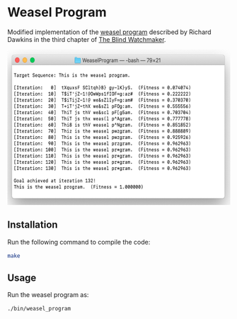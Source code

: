 # Weasel Program
Modified implementation of the [weasel program]() described by Richard Dawkins in the third chapter of [The Blind Watchmaker](https://en.wikipedia.org/wiki/The_Blind_Watchmaker).

<p align="center">
    <img width="590" height="351" src="images/weasel_program.png">
</p>

## Installation

Run the following command to compile the code:

```bash
make
```



## Usage

Run the weasel program as:

```bash
./bin/weasel_program
```